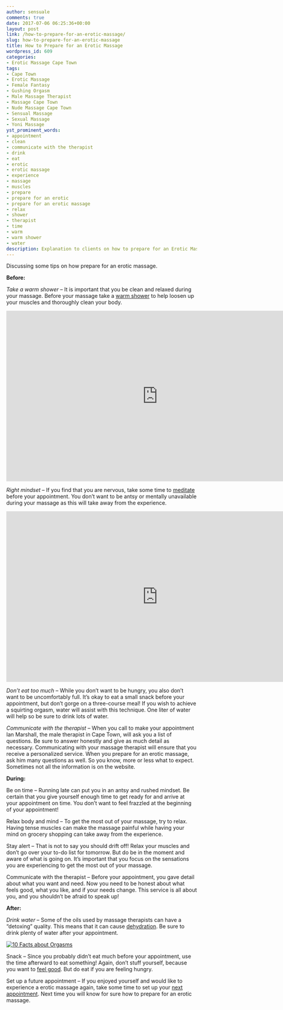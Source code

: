 ```yaml
---
author: sensuale
comments: true
date: 2017-07-06 06:25:36+00:00
layout: post
link: /how-to-prepare-for-an-erotic-massage/
slug: how-to-prepare-for-an-erotic-massage
title: How to Prepare for an Erotic Massage
wordpress_id: 609
categories:
- Erotic Massage Cape Town
tags:
- Cape Town
- Erotic Massage
- Female Fantasy
- Gushing Orgasm
- Male Massage Therapist
- Massage Cape Town
- Nude Massage Cape Town
- Sensual Massage
- Sexual Massage
- Yoni Massage
yst_prominent_words:
- appointment
- clean
- communicate with the therapist
- drink
- eat
- erotic
- erotic massage
- experience
- massage
- muscles
- prepare
- prepare for an erotic
- prepare for an erotic massage
- relax
- shower
- therapist
- time
- warm
- warm shower
- water
description: Explanation to clients on how to prepare for an Erotic Massage in Cape Town especially for first time clients.
---
```


Discussing some tips on how prepare for an erotic massage.

**Before:**

_Take a warm shower_ – It is important that you be clean and relaxed during your massage. Before your massage take a [warm shower](https://www.youtube.com/watch?v=LKErf2AipLs) to help loosen up your muscles and thoroughly clean your body.

<p><iframe title="Benefits of bathing with warm water | Spiritual Videos | Lifestyle Tips" width="800" height="450" src="https://www.youtube.com/embed/LKErf2AipLs?feature=oembed" frameborder="0" allow="accelerometer; autoplay; encrypted-media; gyroscope; picture-in-picture" allowfullscreen></iframe></p>

_Right mindset_ – If you find that you are nervous, take some time to [meditate](https://www.youtube.com/watch?v=YoFgQ9bCovc) before your appointment. You don’t want to be antsy or mentally unavailable during your massage as this will take away from the experience.

<p><iframe title="Meditation for New Beginnings - How to Meditate for Beginners - BEXLIFE" width="800" height="450" src="https://www.youtube.com/embed/YoFgQ9bCovc?feature=oembed" frameborder="0" allow="accelerometer; autoplay; encrypted-media; gyroscope; picture-in-picture" allowfullscreen></iframe></p>

_Don’t eat too much_ – While you don’t want to be hungry, you also don’t want to be uncomfortably full. It’s okay to eat a small snack before your appointment, but don’t gorge on a three-course meal! If you wish to achieve a squirting orgasm, water will assist with this technique. One liter of water will help so be sure to drink lots of water.

_Communicate with the therapist_ – When you call to make your appointment Ian Marshall, the male therapist in Cape Town, will ask you a list of questions. Be sure to answer honestly and give as much detail as necessary. Communicating with your massage therapist will ensure that you receive a personalized service. When you prepare for an erotic massage, ask him many questions as well. So you know, more or less what to expect. Sometimes not all the information is on the website.

**During:**

Be on time – Running late can put you in an antsy and rushed mindset. Be certain that you give yourself enough time to get ready for and arrive at your appointment on time. You don’t want to feel frazzled at the beginning of your appointment!

Relax body and mind – To get the most out of your massage, try to relax. Having tense muscles can make the massage painful while having your mind on grocery shopping can take away from the experience.

Stay alert – That is not to say you should drift off! Relax your muscles and don’t go over your to-do list for tomorrow. But do be in the moment and aware of what is going on. It’s important that you focus on the sensations you are experiencing to get the most out of your massage.

Communicate with the therapist – Before your appointment, you gave detail about what you want and need. Now you need to be honest about what feels good, what you like, and if your needs change. This service is all about you, and you shouldn’t be afraid to speak up!

**After:**

_Drink water ­_– Some of the oils used by massage therapists can have a “detoxing” quality. This means that it can cause [dehydration](https://s-media-cache-ak0.pinimg.com/736x/0d/f6/21/0df621f72bd1e8437c30b1c7eef78b6b.jpg). Be sure to drink plenty of water after your appointment.

[![10 Facts about Orgasms](https://s-media-cache-ak0.pinimg.com/736x/0d/f6/21/0df621f72bd1e8437c30b1c7eef78b6b.jpg)](https://s-media-cache-ak0.pinimg.com/736x/0d/f6/21/0df621f72bd1e8437c30b1c7eef78b6b.jpg)

Snack – Since you probably didn’t eat much before your appointment, use the time afterward to eat something! Again, don’t stuff yourself, because you want to [feel good](/exclusive-interview-with-ian-marshall/). But do eat if you are feeling hungry.

Set up a future appointment – If you enjoyed yourself and would like to experience a erotic massage again, take some time to set up your [next appointment](/faq/). Next time you will know for sure how to prepare for an erotic massage.
